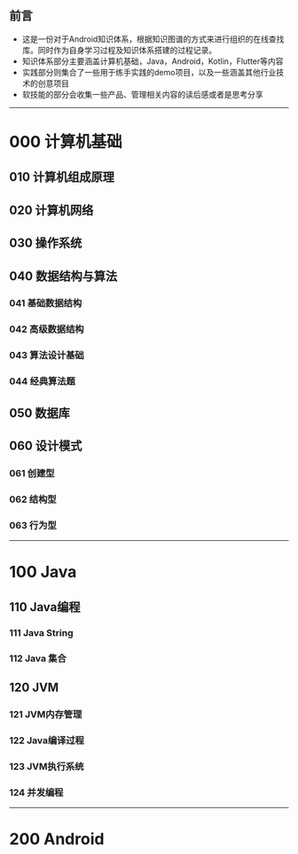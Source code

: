 ## 前言
- 这是一份对于Android知识体系，根据知识图谱的方式来进行组织的在线查找库。同时作为自身学习过程及知识体系搭建的过程记录。
- 知识体系部分主要涵盖计算机基础，Java，Android，Kotlin，Flutter等内容
- 实践部分则集合了一些用于练手实践的demo项目，以及一些涵盖其他行业技术的创意项目
- 软技能的部分会收集一些产品、管理相关内容的读后感或者是思考分享

-------------
# 000 计算机基础
## 010 计算机组成原理
## 020 计算机网络
## 030 操作系统
## 040 数据结构与算法
### 041 基础数据结构
### 042 高级数据结构
### 043 算法设计基础
### 044 经典算法题
## 050 数据库
## 060 设计模式
### 061 创建型
### 062 结构型
### 063 行为型
-------------
# 100 Java
## 110 Java编程
### 111 Java String
### 112 Java 集合
## 120 JVM
### 121 JVM内存管理
### 122 Java编译过程
### 123 JVM执行系统
### 124 并发编程

-------------
# 200 Android
## 